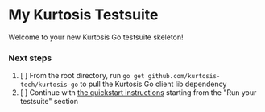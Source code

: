 My Kurtosis Testsuite
=====================
Welcome to your new Kurtosis Go testsuite skeleton! 

### Next steps

1. [ ] From the root directory, run `go get github.com/kurtosis-tech/kurtosis-go` to pull the Kurtosis Go client lib dependency
1. [ ] Continue with [the quickstart instructions](https://github.com/kurtosis-tech/kurtosis-docs/blob/master/quickstart.md) starting from the "Run your testsuite" section
